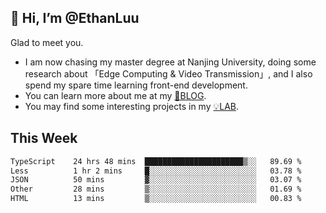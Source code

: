 ## 👋 Hi, I’m @EthanLuu

Glad to meet you.

- I am now chasing my master degree at Nanjing University, doing some research about 「Edge Computing & Video Transmission」, and I also spend my spare time learning front-end development.
- You can learn more about me at my [📝BLOG](https://blog.ethanloo.cn).
- You may find some interesting projects in my [💡LAB](https://lab.ethanloo.cn).

## This Week
<!--START_SECTION:waka-->

```txt
TypeScript    24 hrs 48 mins  ██████████████████████▒░░   89.69 %
Less          1 hr 2 mins     █░░░░░░░░░░░░░░░░░░░░░░░░   03.78 %
JSON          50 mins         ▓░░░░░░░░░░░░░░░░░░░░░░░░   03.07 %
Other         28 mins         ▒░░░░░░░░░░░░░░░░░░░░░░░░   01.69 %
HTML          13 mins         ▒░░░░░░░░░░░░░░░░░░░░░░░░   00.83 %
```

<!--END_SECTION:waka-->
